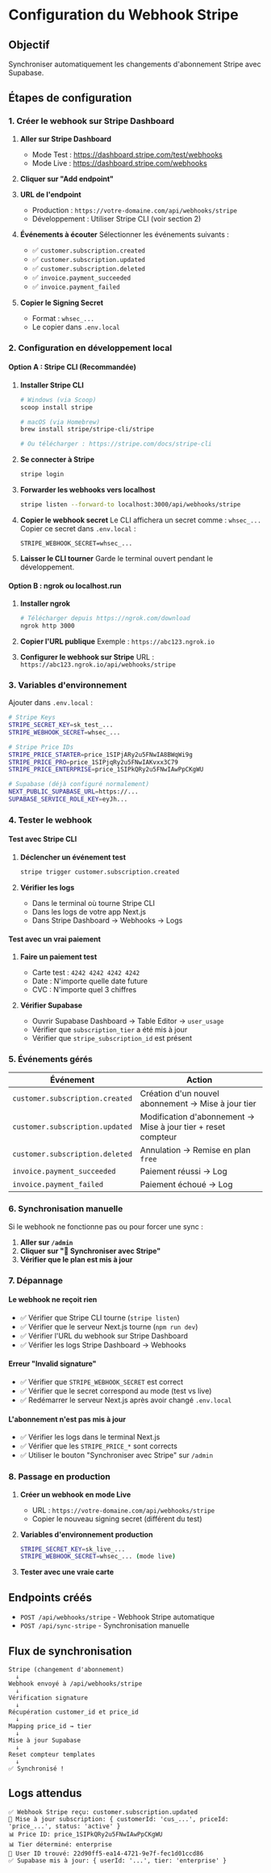 # Configuration du Webhook Stripe

## Objectif
Synchroniser automatiquement les changements d'abonnement Stripe avec Supabase.

## Étapes de configuration

### 1. Créer le webhook sur Stripe Dashboard

1. **Aller sur Stripe Dashboard**
   - Mode Test : https://dashboard.stripe.com/test/webhooks
   - Mode Live : https://dashboard.stripe.com/webhooks

2. **Cliquer sur "Add endpoint"**

3. **URL de l'endpoint**
   - Production : `https://votre-domaine.com/api/webhooks/stripe`
   - Développement : Utiliser Stripe CLI (voir section 2)

4. **Événements à écouter**
   Sélectionner les événements suivants :
   - ✅ `customer.subscription.created`
   - ✅ `customer.subscription.updated`
   - ✅ `customer.subscription.deleted`
   - ✅ `invoice.payment_succeeded`
   - ✅ `invoice.payment_failed`

5. **Copier le Signing Secret**
   - Format : `whsec_...`
   - Le copier dans `.env.local`

### 2. Configuration en développement local

#### Option A : Stripe CLI (Recommandée)

1. **Installer Stripe CLI**
   ```bash
   # Windows (via Scoop)
   scoop install stripe
   
   # macOS (via Homebrew)
   brew install stripe/stripe-cli/stripe
   
   # Ou télécharger : https://stripe.com/docs/stripe-cli
   ```

2. **Se connecter à Stripe**
   ```bash
   stripe login
   ```

3. **Forwarder les webhooks vers localhost**
   ```bash
   stripe listen --forward-to localhost:3000/api/webhooks/stripe
   ```

4. **Copier le webhook secret**
   Le CLI affichera un secret comme : `whsec_...`
   Copier ce secret dans `.env.local` :
   ```
   STRIPE_WEBHOOK_SECRET=whsec_...
   ```

5. **Laisser le CLI tourner**
   Garde le terminal ouvert pendant le développement.

#### Option B : ngrok ou localhost.run

1. **Installer ngrok**
   ```bash
   # Télécharger depuis https://ngrok.com/download
   ngrok http 3000
   ```

2. **Copier l'URL publique**
   Exemple : `https://abc123.ngrok.io`

3. **Configurer le webhook sur Stripe**
   URL : `https://abc123.ngrok.io/api/webhooks/stripe`

### 3. Variables d'environnement

Ajouter dans `.env.local` :

```bash
# Stripe Keys
STRIPE_SECRET_KEY=sk_test_...
STRIPE_WEBHOOK_SECRET=whsec_...

# Stripe Price IDs
STRIPE_PRICE_STARTER=price_1SIPjARy2u5FNwIA8BWqWi9g
STRIPE_PRICE_PRO=price_1SIPjqRy2u5FNwIAKvxx3C79
STRIPE_PRICE_ENTERPRISE=price_1SIPkQRy2u5FNwIAwPpCKgWU

# Supabase (déjà configuré normalement)
NEXT_PUBLIC_SUPABASE_URL=https://...
SUPABASE_SERVICE_ROLE_KEY=eyJh...
```

### 4. Tester le webhook

#### Test avec Stripe CLI

1. **Déclencher un événement test**
   ```bash
   stripe trigger customer.subscription.created
   ```

2. **Vérifier les logs**
   - Dans le terminal où tourne Stripe CLI
   - Dans les logs de votre app Next.js
   - Dans Stripe Dashboard → Webhooks → Logs

#### Test avec un vrai paiement

1. **Faire un paiement test**
   - Carte test : `4242 4242 4242 4242`
   - Date : N'importe quelle date future
   - CVC : N'importe quel 3 chiffres

2. **Vérifier Supabase**
   - Ouvrir Supabase Dashboard → Table Editor → `user_usage`
   - Vérifier que `subscription_tier` a été mis à jour
   - Vérifier que `stripe_subscription_id` est présent

### 5. Événements gérés

| Événement | Action |
|-----------|--------|
| `customer.subscription.created` | Création d'un nouvel abonnement → Mise à jour tier |
| `customer.subscription.updated` | Modification d'abonnement → Mise à jour tier + reset compteur |
| `customer.subscription.deleted` | Annulation → Remise en plan `free` |
| `invoice.payment_succeeded` | Paiement réussi → Log |
| `invoice.payment_failed` | Paiement échoué → Log |

### 6. Synchronisation manuelle

Si le webhook ne fonctionne pas ou pour forcer une sync :

1. **Aller sur `/admin`**
2. **Cliquer sur "🔄 Synchroniser avec Stripe"**
3. **Vérifier que le plan est mis à jour**

### 7. Dépannage

#### Le webhook ne reçoit rien

- ✅ Vérifier que Stripe CLI tourne (`stripe listen`)
- ✅ Vérifier que le serveur Next.js tourne (`npm run dev`)
- ✅ Vérifier l'URL du webhook sur Stripe Dashboard
- ✅ Vérifier les logs Stripe Dashboard → Webhooks

#### Erreur "Invalid signature"

- ✅ Vérifier que `STRIPE_WEBHOOK_SECRET` est correct
- ✅ Vérifier que le secret correspond au mode (test vs live)
- ✅ Redémarrer le serveur Next.js après avoir changé `.env.local`

#### L'abonnement n'est pas mis à jour

- ✅ Vérifier les logs dans le terminal Next.js
- ✅ Vérifier que les `STRIPE_PRICE_*` sont corrects
- ✅ Utiliser le bouton "Synchroniser avec Stripe" sur `/admin`

### 8. Passage en production

1. **Créer un webhook en mode Live**
   - URL : `https://votre-domaine.com/api/webhooks/stripe`
   - Copier le nouveau signing secret (différent du test)

2. **Variables d'environnement production**
   ```bash
   STRIPE_SECRET_KEY=sk_live_...
   STRIPE_WEBHOOK_SECRET=whsec_... (mode live)
   ```

3. **Tester avec une vraie carte**

## Endpoints créés

- `POST /api/webhooks/stripe` - Webhook Stripe automatique
- `POST /api/sync-stripe` - Synchronisation manuelle

## Flux de synchronisation

```
Stripe (changement d'abonnement)
  ↓
Webhook envoyé à /api/webhooks/stripe
  ↓
Vérification signature
  ↓
Récupération customer_id et price_id
  ↓
Mapping price_id → tier
  ↓
Mise à jour Supabase
  ↓
Reset compteur templates
  ↓
✅ Synchronisé !
```

## Logs attendus

```
✅ Webhook Stripe reçu: customer.subscription.updated
🔄 Mise à jour subscription: { customerId: 'cus_...', priceId: 'price_...', status: 'active' }
📊 Price ID: price_1SIPkQRy2u5FNwIAwPpCKgWU
📊 Tier déterminé: enterprise
👤 User ID trouvé: 22d90ff5-ea14-4721-9e7f-fec1d01ccd86
✅ Supabase mis à jour: { userId: '...', tier: 'enterprise' }
```




